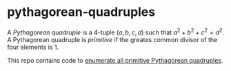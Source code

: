 # pythagorean-quadruples

A <i>Pythagorean quadruple</i> is a 4-tuple $(a, b, c, d)$ such that $a^2 + b^2 + c^2 = d^2$. A Pythagorean quadruple is <i>primitive</i> if the greates common divisor of the four elements is 1.

This repo contains code to [enumerate all primitive Pythagorean quadruples](PythagoreanQuadrupleEnumerator.java).

